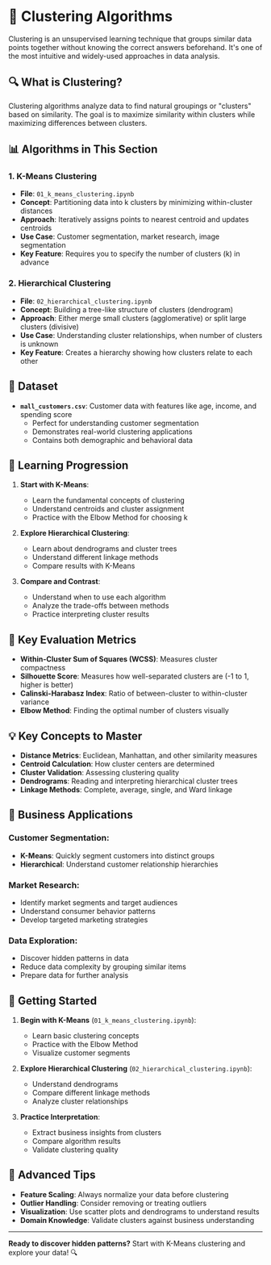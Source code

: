 # 🎯 Clustering Algorithms

Clustering is an unsupervised learning technique that groups similar data points together without knowing the correct answers beforehand. It's one of the most intuitive and widely-used approaches in data analysis.

## 🔍 What is Clustering?

Clustering algorithms analyze data to find natural groupings or "clusters" based on similarity. The goal is to maximize similarity within clusters while maximizing differences between clusters.

## 📊 Algorithms in This Section

### 1. **K-Means Clustering**
- **File**: `01_k_means_clustering.ipynb`
- **Concept**: Partitioning data into k clusters by minimizing within-cluster distances
- **Approach**: Iteratively assigns points to nearest centroid and updates centroids
- **Use Case**: Customer segmentation, market research, image segmentation
- **Key Feature**: Requires you to specify the number of clusters (k) in advance

### 2. **Hierarchical Clustering**
- **File**: `02_hierarchical_clustering.ipynb`
- **Concept**: Building a tree-like structure of clusters (dendrogram)
- **Approach**: Either merge small clusters (agglomerative) or split large clusters (divisive)
- **Use Case**: Understanding cluster relationships, when number of clusters is unknown
- **Key Feature**: Creates a hierarchy showing how clusters relate to each other

## 📁 Dataset

- **`mall_customers.csv`**: Customer data with features like age, income, and spending score
  - Perfect for understanding customer segmentation
  - Demonstrates real-world clustering applications
  - Contains both demographic and behavioral data

## 🔄 Learning Progression

1. **Start with K-Means**: 
   - Learn the fundamental concepts of clustering
   - Understand centroids and cluster assignment
   - Practice with the Elbow Method for choosing k

2. **Explore Hierarchical Clustering**:
   - Learn about dendrograms and cluster trees
   - Understand different linkage methods
   - Compare results with K-Means

3. **Compare and Contrast**:
   - Understand when to use each algorithm
   - Analyze the trade-offs between methods
   - Practice interpreting cluster results

## 📏 Key Evaluation Metrics

- **Within-Cluster Sum of Squares (WCSS)**: Measures cluster compactness
- **Silhouette Score**: Measures how well-separated clusters are (-1 to 1, higher is better)
- **Calinski-Harabasz Index**: Ratio of between-cluster to within-cluster variance
- **Elbow Method**: Finding the optimal number of clusters visually

## 💡 Key Concepts to Master

- **Distance Metrics**: Euclidean, Manhattan, and other similarity measures
- **Centroid Calculation**: How cluster centers are determined
- **Cluster Validation**: Assessing clustering quality
- **Dendrograms**: Reading and interpreting hierarchical cluster trees
- **Linkage Methods**: Complete, average, single, and Ward linkage

## 🎯 Business Applications

### Customer Segmentation:
- **K-Means**: Quickly segment customers into distinct groups
- **Hierarchical**: Understand customer relationship hierarchies

### Market Research:
- Identify market segments and target audiences
- Understand consumer behavior patterns
- Develop targeted marketing strategies

### Data Exploration:
- Discover hidden patterns in data
- Reduce data complexity by grouping similar items
- Prepare data for further analysis

## 🚀 Getting Started

1. **Begin with K-Means** (`01_k_means_clustering.ipynb`):
   - Learn basic clustering concepts
   - Practice with the Elbow Method
   - Visualize customer segments

2. **Explore Hierarchical Clustering** (`02_hierarchical_clustering.ipynb`):
   - Understand dendrograms
   - Compare different linkage methods
   - Analyze cluster relationships

3. **Practice Interpretation**:
   - Extract business insights from clusters
   - Compare algorithm results
   - Validate clustering quality

## 🔬 Advanced Tips

- **Feature Scaling**: Always normalize your data before clustering
- **Outlier Handling**: Consider removing or treating outliers
- **Visualization**: Use scatter plots and dendrograms to understand results
- **Domain Knowledge**: Validate clusters against business understanding

---

**Ready to discover hidden patterns?** Start with K-Means clustering and explore your data! 🔍
